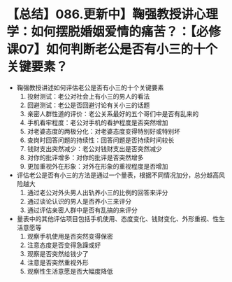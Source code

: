 # 【总结】086.更新中】鞠强教授讲心理学：如何摆脱婚姻爱情的痛苦？：【必修课07】如何判断老公是否有小三的十个关键要素？

-   鞠强教授讲述如何评估老公是否有小三的十个关键要素
    1.  投射测试：老公对社会上有小三的男人的看法
    2.  回避测试：老公是否回避讨论有关小三的话题
    3.  亲密人群性道的评价：老公关系最好的五个哥们中是否有乱来的
    4.  手机看牢程度：老公对手机的看护程度是否突然增加
    5.  对老婆态度的两极分化：对老婆态度变得特别好或特别坏
    6.  查岗时回答问题的持续性：回答问题是否持续时间较长
    7.  钱财支出突然减少：老公对钱财支出是否突然减少
    8.  对你的批评增多：对你的批评是否突然增多
    9.  更加重视外在形象：对外在形象的重视程度是否增加
-   评估老公是否有小三的方法是通过一个量表，根据不同情况加分，总分越高风险越大
    1.  通过老公对外头男人出轨养小三的比例的回答来评分
    2.  通过谈论认识的男人是否养小三来评分
    3.  通过评估亲密人群中是否有乱搞的来评分
-   量表中的其他评估项目包括手机使用、态度变化、钱财变化、外形重视、性生活意愿等
    1.  观察手机使用是否突然变得保密
    2.  注意态度是否变得急躁或好
    3.  观察是否突然给钱少了
    4.  注意是否突然重视外形
    5.  观察性生活意愿是否大幅度降低